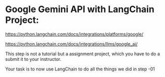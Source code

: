 # Google Gemini API with LangChain Project:


https://python.langchain.com/docs/integrations/platforms/google/

https://python.langchain.com/docs/integrations/llms/google_ai/

This step is not a tutorial but a assignment project, which you have to do a submit it to your instructor.

Your task is to now use LangChain to do all the things we did in step -01

